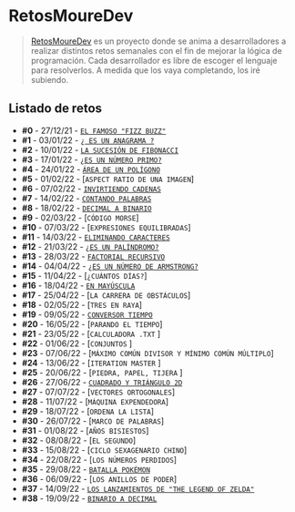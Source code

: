 # RetosMoureDev

> [RetosMoureDev](https://retosdeprogramacion.com/semanales2022) es un proyecto donde se anima a desarrolladores a realizar distintos retos semanales con el fin de mejorar la lógica de programación. Cada desarrollador es libre de escoger el lenguaje para resolverlos. A medida que los vaya completando, los iré subiendo.

## Listado de retos

* **#0** - 27/12/21 - [`EL FAMOSO "FIZZ BUZZ"`](https://github.com/dvd23m/RetosMoureDev/tree/main/Reto1_fizzbizz)
* **#1** - 03/01/22 - [`¿ ES UN ANAGRAMA ?`](https://github.com/dvd23m/RetosMoureDev/tree/main/Reto2_Anagrama)
* **#2** - 10/01/22 - [`LA SUCESIÓN DE FIBONACCI`](https://github.com/dvd23m/RetosMoureDev/tree/main/Reto3_Fibonacci)
* **#3** - 17/01/22 - [`¿ES UN NÚMERO PRIMO?`](https://github.com/dvd23m/RetosMoureDev/tree/main/Reto3_NumerosPrimos)
* **#4** - 24/01/22 - [`ÁREA DE UN POLÍGONO`](https://github.com/dvd23m/RetosMoureDev/tree/main/Reto4_AreaPoligono)
* **#5** - 01/02/22 - [`ASPECT RATIO DE UNA IMAGEN`]
* **#6** - 07/02/22 - [`INVIRTIENDO CADENAS`](https://github.com/dvd23m/RetosMoureDev/tree/main/Reto6_InvirtiendoCadenas)
* **#7** - 14/02/22 - [`CONTANDO PALABRAS`](https://github.com/dvd23m/RetosMoureDev/tree/main/Reto7_ContarPalabras)
* **#8** - 18/02/22 - [`DECIMAL A BINARIO`](https://github.com/dvd23m/RetosMoureDev/tree/main/Reto8_DecimalBinario)
* **#9** - 02/03/22 - [`CÓDIGO MORSE`]
* **#10** - 07/03/22 - [`EXPRESIONES EQUILIBRADAS`]
* **#11** - 14/03/22 - [`ELIMINANDO CARACTERES`](https://github.com/dvd23m/RetosMoureDev/tree/main/Reto11_eliminandoCaracteres)
* **#12** - 21/03/22 - [`¿ES UN PALÍNDROMO?`](https://github.com/dvd23m/RetosMoureDev/tree/main/Reto12_palindromo)
* **#13** - 28/03/22 - [`FACTORIAL RECURSIVO`](https://github.com/dvd23m/RetosMoureDev/tree/main/Reto13_Factorial)
* **#14** - 04/04/22 - [`¿ES UN NÚMERO DE ARMSTRONG?`](https://github.com/dvd23m/RetosMoureDev/tree/main/Reto14_Amstrong)
* **#15** - 11/04/22 - [`¿CUÁNTOS DÍAS?`]
* **#16** - 18/04/22 - [`EN MAYÚSCULA`](https://github.com/dvd23m/RetosMoureDev/tree/main/Reto18_EnMayuscula)
* **#17** - 25/04/22 - [`LA CARRERA DE OBSTÁCULOS`]
* **#18** - 02/05/22 - [`TRES EN RAYA`]
* **#19** - 09/05/22 - [`CONVERSOR TIEMPO`](https://github.com/dvd23m/RetosMoureDev/tree/main/reto19_conversorTiempo)
* **#20** - 16/05/22 - [`PARANDO EL TIEMPO`]
* **#21** - 23/05/22 - [`CALCULADORA .TXT` ]
* **#22** - 01/06/22 - [`CONJUNTOS` ]
* **#23** - 07/06/22 - [`MÁXIMO COMÚN DIVISOR Y MÍNIMO COMÚN MÚLTIPLO`]
* **#24** - 13/06/22 - [`ITERATION MASTER` ]
* **#25** - 20/06/22 - [`PIEDRA, PAPEL, TIJERA` ]
* **#26** - 27/06/22 - [`CUADRADO Y TRIÁNGULO 2D` ](https://github.com/dvd23m/RetosMoureDev/tree/main/reto26_CuadradoTriangulo)
* **#27** - 07/07/22 - [`VECTORES ORTOGONALES`]
* **#28** - 11/07/22 - [`MÁQUINA EXPENDEDORA`]
* **#29** - 18/07/22 - [`ORDENA LA LISTA`]
* **#30** - 26/07/22 - [`MARCO DE PALABRAS`]
* **#31** - 01/08/22 - [`AÑOS BISIESTOS`]
* **#32** - 08/08/22 - [`EL SEGUNDO`]
* **#33** - 15/08/22 - [`CICLO SEXAGENARIO CHINO`]
* **#34** - 22/08/22 - [`LOS NÚMEROS PERDIDOS`]
* **#35** - 29/08/22 - [`BATALLA POKÉMON`](https://github.com/dvd23m/RetosMoureDev/tree/main/Reto35_BatallaPokemon)
* **#36** - 06/09/22 - [`LOS ANILLOS DE PODER`]
* **#37** - 14/09/22 - [`LOS LANZAMIENTOS DE "THE LEGEND OF ZELDA"`](https://github.com/dvd23m/RetosMoureDev/tree/main/Reto37_Zelda)
* **#38** - 19/09/22 - [`BINARIO A DECIMAL`](https://github.com/dvd23m/RetosMoureDev/tree/main/Reto38_BinarioaDecimal)
